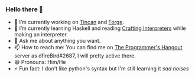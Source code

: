 ### Hello there 👋

- 🔭 I’m currently working on [Tincan](https://github.com/dfirebird/tincan) and [Forge](https://github.com/jkbbwr/forge).
- 🌱 I’m currently learning Haskell and reading [Crafting Interpreters](https://craftinginterpreters.com) while making an interpreter.
- 💬 Ask me about anything you want.
- 📫 How to reach me: You can find me on [The Programmer's Hangout](https://discord.gg/programming) server as dfireBird#2687, I will pretty active there.
- 😄 Pronouns: Him/He
- ⚡ Fun fact: I don't like python's syntax but I'm still learning it *sad noises*
